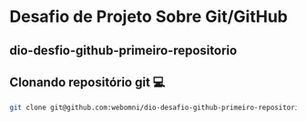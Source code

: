 # Desafio de Projeto Sobre Git/GitHub

## dio-desfio-github-primeiro-repositorio

## Clonando repositório git 💻

```sh
git clone git@github.com:webomni/dio-desafio-github-primeiro-repositorio.git
```
